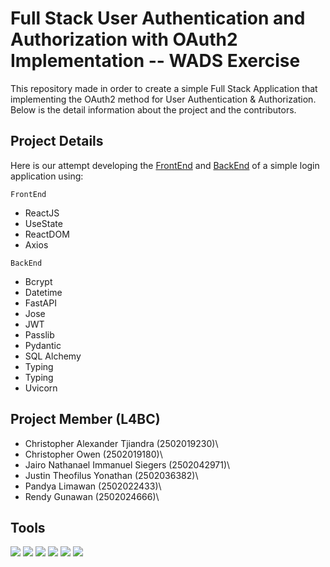 # Full Stack User Authentication and Authorization with OAuth2 Implementation -- WADS Exercise

This repository made in order to create a simple Full Stack Application that implementing the OAuth2 method for User Authentication & Authorization. Below is the detail information about the project and the contributors.


## Project Details
Here is our attempt developing the [FrontEnd](https://github.com/JugBones/OAuth2Exercise-WADS/tree/main/FrontEnd) and 
[BackEnd](https://github.com/JugBones/OAuth2Exercise-WADS/tree/main/BackEnd) of a simple login application using:

`FrontEnd`
- ReactJS
- UseState
- ReactDOM
- Axios

`BackEnd`
- Bcrypt
- Datetime
- FastAPI
- Jose
- JWT
- Passlib
- Pydantic
- SQL Alchemy
- Typing
- Typing
- Uvicorn

## Project Member (L4BC)
- Christopher Alexander Tjiandra (2502019230)\
- Christopher Owen (2502019180)\
- Jairo Nathanael Immanuel Siegers (2502042971)\
- Justin Theofilus Yonathan (2502036382)\
- Pandya Limawan (2502022433)\
- Rendy Gunawan (2502024666)\

## Tools 
![](https://img.shields.io/badge/Tools-Git-informational?style=flat&logo=Git&color=F05032)
![](https://img.shields.io/badge/Tools-GitHub-informational?style=flat&logo=GitHub&color=181717)
![](https://img.shields.io/badge/Tools-Visual-Studio?style=flat&logo=VisualStudioCode&color=0044F9)
![](https://img.shields.io/badge/Code-Python-informational?style=flat&logo=Python&color=FBFF00)
![](https://img.shields.io/badge/Language-JS-informational?style=flat&logo=javascript&color=yellow)
![](https://img.shields.io/badge/Database-SQLite-informational?style=flat&logo=sqlite&color=blue)
